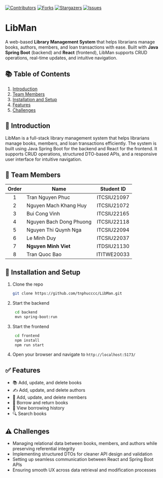 [![Contributors][contributors-shield]][contributors-url]
[![Forks][forks-shield]][forks-url]
[![Stargazers][stars-shield]][stars-url]
[![Issues][issues-shield]][issues-url]

# LibMan

A web-based **Library Management System** that helps librarians manage books, authors, members, and loan transactions with ease. Built with **Java Spring Boot** (backend) and **React** (frontend), LibMan supports CRUD operations, real-time updates, and intuitive navigation.

## 📚 Table of Contents
1. [Introduction](#introduction)
2. [Team Members](#team-members)
3. [Installation and Setup](#installation-and-setup)
4. [Features](#features)
5. [Challenges](#challenges)

## 📖 Introduction <a name="introduction"></a>
LibMan is a full-stack library management system that helps librarians manage books, members, and loan transactions efficiently.
The system is built using Java Spring Boot for the backend and React for the frontend. It supports CRUD operations, structured DTO-based APIs, and a responsive user interface for intuitive navigation.

## 👥 Team Members <a name="team-members"></a>

| Order | Name                       | Student ID   |
|:-----:|----------------------------|:------------:|
| 1     | Tran Nguyen Phuc           | ITCSIU21097  |
| 2     | Nguyen Mach Khang Huy      | ITCSIU21072  |
| 3     | Bui Cong Vinh              | ITCSIU22165  |
| 4     | Nguyen Bach Dong Phuong    | ITCSIU22118  |
| 5     | Nguyen Thi Quynh Nga       | ITCSIU22094  |
| 6     | Le Minh Duy                | ITCSIU22037  |
| 7     | **Nguyen Minh Viet**       | ITDSIU21130  |
| 8     | Tran Quoc Bao              | ITITWE20033  |

## 🚀 Installation and Setup <a name="installation-and-setup"></a>

1. Clone the repo
   ```sh
   git clone https://github.com/tnphucccc/LibMan.git
   ```
2. Start the backend
   ```sh
    cd backend
    mvn spring-boot:run
    ```
3. Start the frontend
    ```sh
     cd frontend
     npm install
     npm run start
     ```
4. Open your browser and navigate to `http://localhost:5173/`

## ✅ Features <a name="features"></a>
- 📚 Add, update, and delete books
- ✍️ Add, update, and delete authors
- 🧑 Add, update, and delete members
- 🔄 Borrow and return books
- 📜 View borrowing history
- 🔍 Search books

## ⚠️ Challenges <a name="challenges"></a>
- Managing relational data between books, members, and authors while preserving referential integrity
- Implementing structured DTOs for cleaner API design and validation
- Setting up seamless communication between React and Spring Boot APIs
- Ensuring smooth UX across data retrieval and modification processes

<!-- MARKDOWN LINKS & IMAGES -->
<!-- https://www.markdownguide.org/basic-syntax/#reference-style-links -->
[contributors-shield]: https://img.shields.io/github/contributors/tnphucccc/LibMan.svg?style=for-the-badge
[contributors-url]: https://github.com/tnphucccc/LibMan/graphs/contributors
[forks-shield]: https://img.shields.io/github/forks/tnphucccc/LibMan.svg?style=for-the-badge
[forks-url]: https://github.com/tnphucccc/LibMan/network/members
[stars-shield]: https://img.shields.io/github/stars/tnphucccc/LibMan.svg?style=for-the-badge
[stars-url]: https://github.com/tnphucccc/LibMan/stargazers
[issues-shield]: https://img.shields.io/github/issues/tnphucccc/LibMan.svg?style=for-the-badge
[issues-url]: https://github.com/tnphucccc/LibMan/issues
